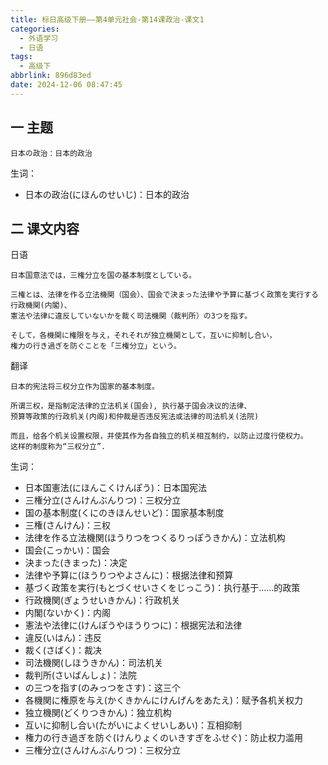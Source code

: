 ```yaml
---
title: 标日高级下册——第4单元社会-第14课政治-课文1
categories:
  - 外语学习
  - 日语
tags:
  - 高级下
abbrlink: 896d83ed
date: 2024-12-06 08:47:45
---
```

## 一 主题

```
日本の政治：日本的政治
```

<!--more-->

生词：

* 日本の政治(にほんのせいじ)：日本的政治

## 二  课文内容

日语

```
日本国意法では，三権分立を国の基本制度としている。

三権とは、法律を作る立法機関（国会）、国会で決まった法律や予算に基づく政策を実行する行政機関(内閣)、
憲法や法律に違反していないかを裁く司法機関（裁判所）の3つを指す。

そして，各機関に権限を与え，それそれが独立機関として，互いに抑制し合い，
権力の行き過ぎを防ぐことを「三権分立」という。
```

翻译

```
日本的宪法将三权分立作为国家的基本制度。

所谓三权，是指制定法律的立法机关(国会), 执行基于国会决议的法律、
预算等政策的行政机关(内阁)和仲裁是否违反宪法或法律的司法机关(法院)

而且，给各个机关设置权限，并使其作为各自独立的机关相互制约，以防止过度行使权力。
这样的制度称为“三权分立”.
```

生词：

* 日本国憲法(にほんこくけんぽう)：日本国宪法
* 三権分立(さんけんぶんりつ)：三权分立
* 国の基本制度(くにのきほんせいど)：国家基本制度
* 三権(さんけん)：三权
* 法律を作る立法機関(ほうりつをつくるりっぽうきかん)：立法机构
* 国会(こっかい)：国会
* 決まった(きまった)：决定
* 法律や予算に(ほうりつやよさんに)：根据法律和预算
* 基づく政策を実行(もとづくせいさくをじっこう)：执行基于……的政策
* 行政機関(ぎょうせいきかん)：行政机关
* 内閣(ないかく)：内阁
* 憲法や法律に(けんぽうやほうりつに)：根据宪法和法律
* 違反(いはん)：违反
* 裁く(さばく)：裁决
* 司法機関(しほうきかん)：司法机关
* 裁判所(さいばんしょ)：法院
* の三つを指す(のみっつをさす)：这三个
* 各機関に権原を与え(かくきかんにけんげんをあたえ)：赋予各机关权力
* 独立機関(どくりつきかん)：独立机构
* 互いに抑制し合い(たがいによくせいしあい)：互相抑制
* 権力の行き過ぎを防ぐ(けんりょくのいきすぎをふせぐ)：防止权力滥用
* 三権分立(さんけんぶんりつ)：三权分立

